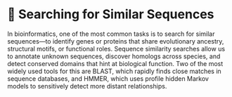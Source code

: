 # 🔬 Searching for Similar Sequences

In bioinformatics, one of the most common tasks is to search for similar sequences—to identify genes or proteins that share evolutionary ancestry, structural motifs, or functional roles. Sequence similarity searches allow us to annotate unknown sequences, discover homologs across species, and detect conserved domains that hint at biological function. Two of the most widely used tools for this are BLAST, which rapidly finds close matches in sequence databases, and HMMER, which uses profile hidden Markov models to sensitively detect more distant relationships. 
